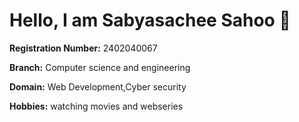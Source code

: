 # Hello, I am **Sabyasachee Sahoo** 👋

**Registration Number:** 2402040067 

**Branch:** Computer science and engineering

**Domain:** Web Development,Cyber security 

**Hobbies:** watching movies and webseries
